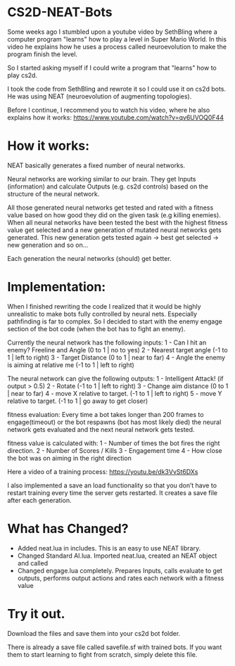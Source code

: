 # CS2D-NEAT-Bots
Some weeks ago I stumbled upon a youtube video by SethBling where a computer program "learns" how to play a level in Super Mario World. In this video he explains how he uses a process called neuroevolution to make the program finish the level. 

So I started asking myself if I could write a program that "learns" how to play cs2d. 

I took the code from SethBling and rewrote it so I could use it on cs2d bots. He was using NEAT (neuroevolution of augmenting topologies).

Before I continue, I recommend you to watch his video, where he also explains how it works:
https://www.youtube.com/watch?v=qv6UVOQ0F44

# How it works:
NEAT basically generates a fixed number of neural networks. 

Neural networks are working similar to our brain. They get Inputs (information) and calculate Outputs (e.g. cs2d controls) based on the structure of the neural network.

All those generated neural networks get tested and rated with a fitness value based on how good they did on the given task (e.g killing enemies). When all neural networks have been tested the best with the highest fitness value get selected and a new generation of mutated neural networks gets generated. This new generation gets tested again -> best get selected -> new generation and so on...

Each generation the neural networks (should) get better.

# Implementation:
When I finished rewriting the code I realized that it would be highly unrealistic to make bots fully controlled by neural nets. 
Especially pathfinding is far to complex. So I decided to start with the enemy engage section of the bot code (when the bot has to fight an enemy).

Currently the neural network has the following inputs:
1 - Can I hit an enemy? Freeline and Angle (0 to 1 | no to yes)
2 - Nearest target angle (-1 to 1 | left to right)
3 - Target Distance (0 to 1 | near to far)
4 - Angle the enemy is aiming at relative me (-1 to 1 | left to right) 

The neural network can give the following outputs:
1 - Intelligent Attack! (if output > 0.5)
2 - Rotate (-1 to 1 | left to right)
3 - Change aim distance (0 to 1 | near to far)
4 - move X relative to target. (-1 to 1 | left to right) 
5 - move Y relative to target. (-1 to 1 | go away to get closer)

fitness evaluation:
Every time a bot takes longer than 200 frames to engage(timeout) or the bot respawns (bot has most likely died) the neural network gets evaluated and the next neural network gets tested.

fitness value is calculated with:
1 - Number of times the bot fires the right direction.
2 - Number of Scores / Kills
3 - Engagement time
4 - How close the bot was on aiming in the right direction

Here a video of a training process:
https://youtu.be/dk3VvSt6DXs 

I also implemented a save an load functionality so that you don’t have to restart training every time the server gets restarted. It creates a save file after each generation. 

# What has Changed?
- Added neat.lua in includes. This is an easy to use NEAT library.
- Changed Standard AI.lua. Imported neat.lua, created an NEAT object and called 
- Changed engage.lua completely. Prepares Inputs, calls evaluate to get outputs, performs output actions and rates each network with a fitness value

# Try it out.
Download the files and save them into your cs2d bot folder. 

There is already a save file called savefile.sf with trained bots. If you want them to start learning to fight from scratch, simply delete this file.
